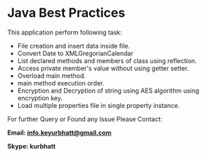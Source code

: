 # Java Best Practices

This application perform following task:
  - File creation and insert data inside file.
  - Convert Date to XMLGregorianCalendar
  - List declared methods and members of class using reflection.
  - Access private member's value without using getter setter.
  - Overload main method.
  - main method execution order.
  - Encryption and Decryption of string using AES algorithm using encryption key.
  - Load multiple properties file in single property instance.

For further Query or Found any Issue Please Contact:

**Email: info.keyurbhatt@gmail.com**

**Skype: kurbhatt**

